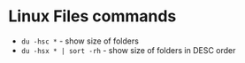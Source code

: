 # Linux Files commands

- `du -hsc *` - show size of folders
- `du -hsx * | sort -rh` - show size of folders in DESC order
